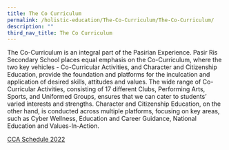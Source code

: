 ```yaml
---
title: The Co Curriculum
permalink: /holistic-education/The-Co-Curriculum/The-Co-Curriculum/
description: ""
third_nav_title: The Co Curriculum
---
```

The Co-Curriculum is an integral part of the Pasirian Experience. Pasir Ris Secondary School places equal emphasis on the Co-Curriculum, where the two key vehicles - Co-Curricular Activities, and Character and Citizenship Education, provide the foundation and platforms for the inculcation and application of desired skills, attitudes and values. The wide range of Co-Curricular Activities, consisting of 17 different Clubs, Performing Arts, Sports, and Uniformed Groups, ensures that we can cater to students’ varied interests and strengths. Character and Citizenship Education, on the other hand, is conducted across multiple platforms, focusing on key areas, such as Cyber Wellness, Education and Career Guidance, National Education and Values-In-Action.

[CCA Schedule 2022](/files/2022%20Weekly%20CCA%20Schedule%20Updated%203%20Feb.pdf)